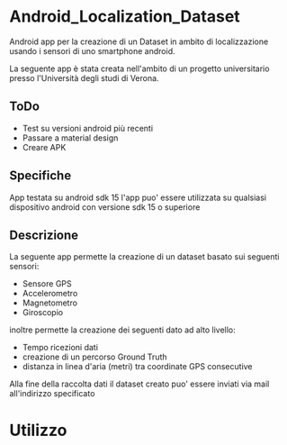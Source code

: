 # Android_Localization_Dataset

Android app per la creazione di un Dataset in ambito di localizzazione usando i sensori di uno smartphone android.

La seguente app è stata creata nell'ambito di un progetto universitario presso l'Università degli studi di Verona.

## ToDo

- Test su versioni android più recenti
- Passare a material design
- Creare APK

## Specifiche

App testata su android sdk 15 l'app puo' essere utilizzata su qualsiasi dispositivo android con versione sdk 15 o superiore

## Descrizione

La seguente app permette la creazione di un dataset basato sui seguenti sensori:

- Sensore GPS 
- Accelerometro
- Magnetometro 
- Giroscopio

inoltre permette la creazione dei seguenti dato ad alto livello:

- Tempo ricezioni dati
- creazione di un percorso Ground Truth
- distanza in linea d'aria (metri) tra coordinate GPS consecutive

Alla fine della raccolta dati il dataset creato puo' essere inviati via mail all'indirizzo specificato

# Utilizzo










